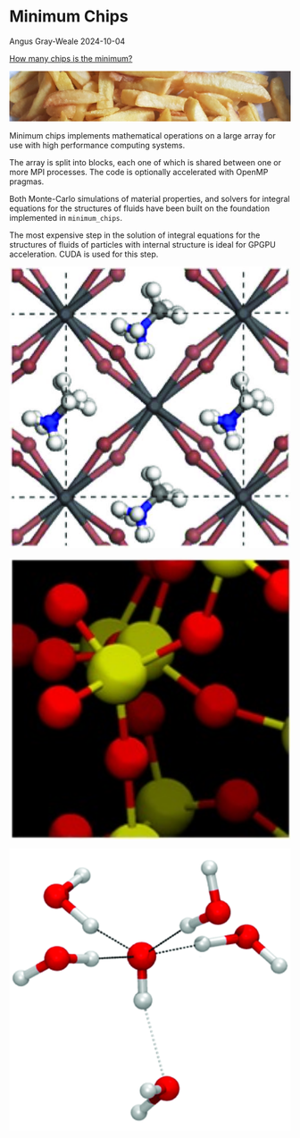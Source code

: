 # Minimum Chips
Angus Gray-Weale
2024-10-04

[How many chips is the
minimum?](https://www.abc.net.au/news/2019-12-21/minimum-chips-size-debate-brandon-gatgens/11772776)

![Some chips](chips.png)

Minimum chips implements mathematical operations on a large array for
use with high performance computing systems.

The array is split into blocks, each one of which is shared between one
or more MPI processes. The code is optionally accelerated with OpenMP
pragmas.

Both Monte-Carlo simulations of material properties, and solvers for
integral equations for the structures of fluids have been built on the
foundation implemented in `minimum_chips`.

The most expensive step in the solution of integral equations for the
structures of fluids of particles with internal structure is ideal for
GPGPU acceleration. CUDA is used for this step.

![photovoltaic](betaMAPbI3.png)

![silica](silica.png)

![hydroxide](oh_coordination.png)
